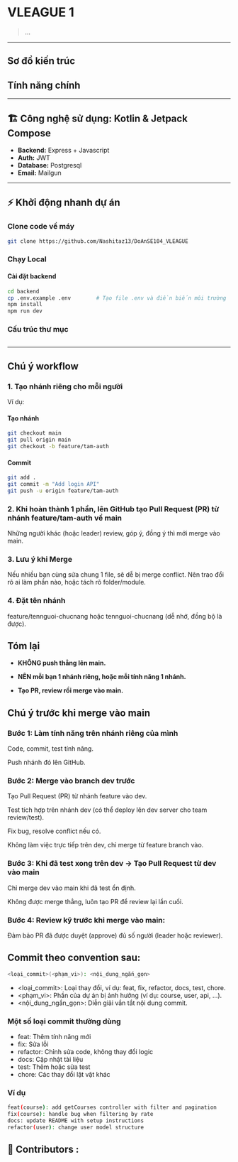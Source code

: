 # VLEAGUE 1

> ...

---

## Sơ đồ kiến trúc



## Tính năng chính



---

## 🏗️ Công nghệ sử dụng: Kotlin & Jetpack Compose

- **Backend:** Express + Javascript
- **Auth:** JWT
- **Database:** Postgresql
- **Email:** Mailgun

---

## ⚡️ Khởi động nhanh dự án

### Clone code về máy

```bash
git clone https://github.com/Nashitaz13/DoAnSE104_VLEAGUE
```

### Chạy Local

#### Cài đặt backend

```bash
cd backend
cp .env.example .env        # Tạo file .env và điền biến môi trường
npm install
npm run dev
```

### Cấu trúc thư mục

```bash

```

---

## Chú ý workflow

### 1. Tạo nhánh riêng cho mỗi người

Ví dụ:

#### Tạo nhánh

```bash
git checkout main
git pull origin main
git checkout -b feature/tam-auth
```

#### Commit

```bash
git add .
git commit -m "Add login API"
git push -u origin feature/tam-auth
```

### 2. Khi hoàn thành 1 phần, lên GitHub tạo Pull Request (PR) từ nhánh feature/tam-auth về main

Những người khác (hoặc leader) review, góp ý, đồng ý thì mới merge vào main.

### 3. Lưu ý khi Merge

Nếu nhiều bạn cùng sửa chung 1 file, sẽ dễ bị merge conflict. Nên trao đổi rõ ai làm phần nào, hoặc tách rõ folder/module.

### 4. Đặt tên nhánh

feature/tennguoi-chucnang hoặc tennguoi-chucnang (dễ nhớ, đồng bộ là được).

## Tóm lại

- **KHÔNG push thẳng lên main.**

- **NÊN mỗi bạn 1 nhánh riêng, hoặc mỗi tính năng 1 nhánh.**

- **Tạo PR, review rồi merge vào main.**

## Chú ý trước khi merge vào main

### Bước 1: Làm tính năng trên nhánh riêng của mình

Code, commit, test tính năng.

Push nhánh đó lên GitHub.

### Bước 2: Merge vào branch dev trước

Tạo Pull Request (PR) từ nhánh feature vào dev.

Test tích hợp trên nhánh dev (có thể deploy lên dev server cho team review/test).

Fix bug, resolve conflict nếu có.

Không làm việc trực tiếp trên dev, chỉ merge từ feature branch vào.

### Bước 3: Khi đã test xong trên dev → Tạo Pull Request từ dev vào main

Chỉ merge dev vào main khi đã test ổn định.

Không được merge thẳng, luôn tạo PR để review lại lần cuối.

### Bước 4: Review kỹ trước khi merge vào main:

Đảm bảo PR đã được duyệt (approve) đủ số người (leader hoặc reviewer).

## Commit theo convention sau:

```bash
<loại_commit>(<phạm_vi>): <nội_dung_ngắn_gọn>
```

- <loại_commit>: Loại thay đổi, ví dụ: feat, fix, refactor, docs, test, chore.
- <phạm_vi>: Phần của dự án bị ảnh hưởng (ví dụ: course, user, api, ...).
- <nội_dung_ngắn_gọn>: Diễn giải vắn tắt nội dung commit.

### Một số loại commit thường dùng

- feat: Thêm tính năng mới
- fix: Sửa lỗi
- refactor: Chỉnh sửa code, không thay đổi logic
- docs: Cập nhật tài liệu
- test: Thêm hoặc sửa test
- chore: Các thay đổi lặt vặt khác

### Ví dụ

```bash
feat(course): add getCourses controller with filter and pagination
fix(course): handle bug when filtering by rate
docs: update README with setup instructions
refactor(user): change user model structure
```

## 👥 Contributors :

